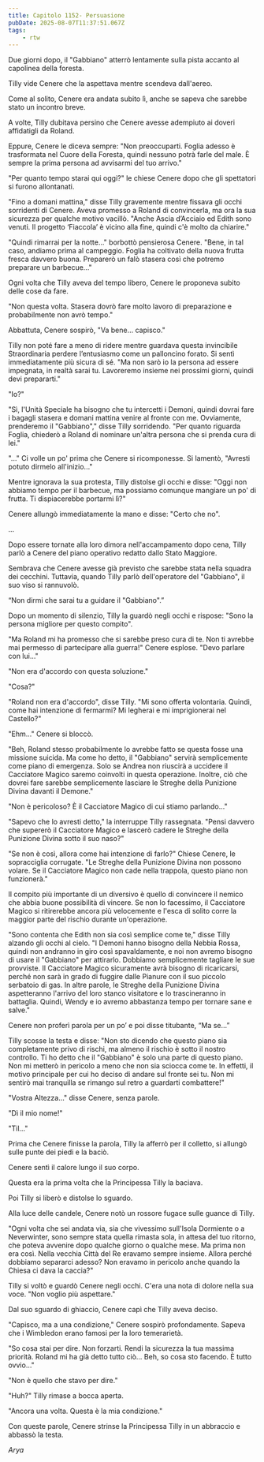 ```yaml
---
title: Capitolo 1152- Persuasione
pubDate: 2025-08-07T11:37:51.067Z
tags:
    - rtw
---
```





















Due giorni dopo, il "Gabbiano" atterrò lentamente sulla pista accanto al capolinea della foresta.






Tilly vide Cenere che la aspettava mentre scendeva dall'aereo.






Come al solito, Cenere era andata subito lì, anche se sapeva che sarebbe stato un incontro breve.






A volte, Tilly dubitava persino che Cenere avesse adempiuto ai doveri affidatigli da Roland.






Eppure, Cenere le diceva sempre: "Non preoccuparti. Foglia adesso è trasformata nel Cuore della Foresta, quindi nessuno potrà farle del male. È sempre la prima persona ad avvisarmi del tuo arrivo."






"Per quanto tempo starai qui oggi?" le chiese Cenere dopo che gli spettatori si furono allontanati.






"Fino a domani mattina," disse Tilly gravemente mentre fissava gli occhi sorridenti di Cenere. Aveva promesso a Roland di convincerla, ma ora la sua sicurezza per qualche motivo vacillò. "Anche Ascia d’Acciaio ed Edith sono venuti. Il progetto ‘Fiaccola’ è vicino alla fine, quindi c'è molto da chiarire."






"Quindi rimarrai per la notte..." borbottò pensierosa Cenere. "Bene, in tal caso, andiamo prima al campeggio. Foglia ha coltivato della nuova frutta fresca davvero buona. Preparerò un falò stasera così che potremo preparare un barbecue..."






Ogni volta che Tilly aveva del tempo libero, Cenere le proponeva subito delle cose da fare.






"Non questa volta. Stasera dovrò fare molto lavoro di preparazione e probabilmente non avrò tempo."






Abbattuta, Cenere sospirò, "Va bene... capisco."






Tilly non poté fare a meno di ridere mentre guardava questa invincibile Straordinaria perdere l’entusiasmo come un palloncino forato. Si sentì immediatamente più sicura di sé. "Ma non sarò io la persona ad essere impegnata, in realtà sarai tu. Lavoreremo insieme nei prossimi giorni, quindi devi prepararti."






"Io?"






"Sì, l'Unità Speciale ha bisogno che tu intercetti i Demoni, quindi dovrai fare i bagagli stasera e domani mattina venire al fronte con me. Ovviamente, prenderemo il "Gabbiano"," disse Tilly sorridendo. "Per quanto riguarda Foglia, chiederò a Roland di nominare un'altra persona che si prenda cura di lei."






"..." Ci volle un po' prima che Cenere si ricomponesse. Si lamentò, "Avresti potuto dirmelo all'inizio..."






Mentre ignorava la sua protesta, Tilly distolse gli occhi e disse: "Oggi non abbiamo tempo per il barbecue, ma possiamo comunque mangiare un po' di frutta. Ti dispiacerebbe portarmi lì?"






Cenere allungò immediatamente la mano e disse: "Certo che no".






...






Dopo essere tornate alla loro dimora nell'accampamento dopo cena, Tilly parlò a Cenere del piano operativo redatto dallo Stato Maggiore.






Sembrava che Cenere avesse già previsto che sarebbe stata nella squadra dei cecchini. Tuttavia, quando Tilly parlò dell'operatore del "Gabbiano", il suo viso si rannuvolò.






“Non dirmi che sarai tu a guidare il "Gabbiano".”






Dopo un momento di silenzio, Tilly la guardò negli occhi e rispose: "Sono la persona migliore per questo compito".






"Ma Roland mi ha promesso che si sarebbe preso cura di te. Non ti avrebbe mai permesso di partecipare alla guerra!" Cenere esplose. "Devo parlare con lui..."






"Non era d'accordo con questa soluzione."






"Cosa?"






"Roland non era d'accordo", disse Tilly. "Mi sono offerta volontaria. Quindi, come hai intenzione di fermarmi? Mi legherai e mi imprigionerai nel Castello?"






"Ehm..." Cenere si bloccò.






"Beh, Roland stesso probabilmente lo avrebbe fatto se questa fosse una missione suicida. Ma come ho detto, il "Gabbiano" servirà semplicemente come piano di emergenza. Solo se Andrea non riuscirà a uccidere il Cacciatore Magico saremo coinvolti in questa operazione. Inoltre, ciò che dovrei fare sarebbe semplicemente lasciare le Streghe della Punizione Divina davanti il Demone."






"Non è pericoloso? È il Cacciatore Magico di cui stiamo parlando..."






"Sapevo che lo avresti detto," la interruppe Tilly rassegnata. "Pensi davvero che supererò il Cacciatore Magico e lascerò cadere le Streghe della Punizione Divina sotto il suo naso?"






"Se non è così, allora come hai intenzione di farlo?" Chiese Cenere, le sopracciglia corrugate. "Le Streghe della Punizione Divina non possono volare. Se il Cacciatore Magico non cade nella trappola, questo piano non funzionerà."






Il compito più importante di un diversivo è quello di convincere il nemico che abbia buone possibilità di vincere. Se non lo facessimo, il Cacciatore Magico si ritirerebbe ancora più velocemente e l'esca di solito corre la maggior parte del rischio durante un'operazione.






"Sono contenta che Edith non sia così semplice come te," disse Tilly alzando gli occhi al cielo. "I Demoni hanno bisogno della Nebbia Rossa, quindi non andranno in giro così spavaldamente, e noi non avremo bisogno di usare il "Gabbiano" per attirarlo. Dobbiamo semplicemente tagliare le sue provviste. Il Cacciatore Magico sicuramente avrà bisogno di ricaricarsi, perché non sarà in grado di fuggire dalle Pianure con il suo piccolo serbatoio di gas. In altre parole, le Streghe della Punizione Divina aspetteranno l'arrivo del loro stanco visitatore e lo trascineranno in battaglia. Quindi, Wendy e io avremo abbastanza tempo per tornare sane e salve."






Cenere non proferì parola per un po’ e poi disse titubante, “Ma se...”






Tilly scosse la testa e disse: "Non sto dicendo che questo piano sia completamente privo di rischi, ma almeno il rischio è sotto il nostro controllo. Ti ho detto che il "Gabbiano" è solo una parte di questo piano. Non mi metterò in pericolo a meno che non sia sciocca come te. In effetti, il motivo principale per cui ho deciso di andare sul fronte sei tu. Non mi sentirò mai tranquilla se rimango sul retro a guardarti combattere!"






"Vostra Altezza..." disse Cenere, senza parole.






"Dì il mio nome!"






"Til…"






Prima che Cenere finisse la parola, Tilly la afferrò per il colletto, si allungò sulle punte dei piedi e la baciò.






Cenere sentì il calore lungo il suo corpo.






Questa era la prima volta che la Principessa Tilly la baciava.






Poi Tilly si liberò e distolse lo sguardo.






Alla luce delle candele, Cenere notò un rossore fugace sulle guance di Tilly.






"Ogni volta che sei andata via, sia che vivessimo sull'Isola Dormiente o a Neverwinter, sono sempre stata quella rimasta sola, in attesa del tuo ritorno, che poteva avvenire dopo qualche giorno o qualche mese. Ma prima non era così. Nella vecchia Città del Re eravamo sempre insieme. Allora perché dobbiamo separarci adesso? Non eravamo in pericolo anche quando la Chiesa ci dava la caccia?"






Tilly si voltò e guardò Cenere negli occhi. C'era una nota di dolore nella sua voce. "Non voglio più aspettare."






Dal suo sguardo di ghiaccio, Cenere capì che Tilly aveva deciso.






"Capisco, ma a una condizione," Cenere sospirò profondamente. Sapeva che i Wimbledon erano famosi per la loro temerarietà.






"So cosa stai per dire. Non forzarti. Rendi la sicurezza la tua massima priorità. Roland mi ha già detto tutto ciò... Beh, so cosa sto facendo. È tutto ovvio..."






"Non è quello che stavo per dire."






"Huh?" Tilly rimase a bocca aperta.






"Ancora una volta. Questa è la mia condizione."






Con queste parole, Cenere strinse la Principessa Tilly in un abbraccio e abbassò la testa.






<em>Arya</em>


                                


                                



